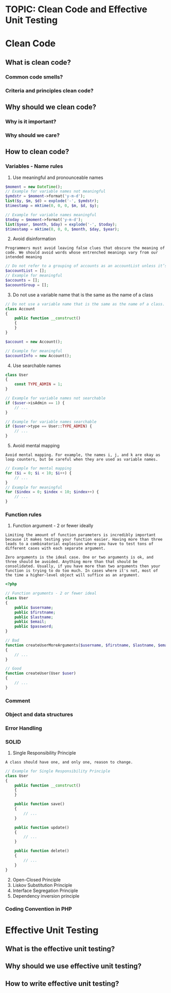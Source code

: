 # **TOPIC: Clean Code and Effective Unit Testing**

# **Clean Code**
## **What is clean code?**
### Common code smells?
### Criteria and principles clean code?
## **Why should we clean code?**
### Why is it important?
### Why should we care?
## **How to clean code?**
### Variables - Name rules
1. Use meaningful and pronounceable names

```php
$moment = new DateTime();
// Example for variable names not meaningful
$ymdstr = $moment->format('y-m-d');
list($y, $m, $d) = explode('-', $ymdstr);
$timestamp = mktime(0, 0, 0, $m, $d, $y);

// Example for variable names meaningful
$today = $moment->format('y-m-d');
list($year, $month, $day) = explode('-', $today);
$timestamp = mktime(0, 0, 0, $month, $day, $year);
```
2. Avoid disinformation

```Programmers must avoid leaving false clues that obscure the meaning of code. We should avoid words whose entrenched meanings vary from our intended meaning```

```php
// Do not refer to a grouping of accounts as an accountList unless it’s actually a List.
$accountList = []; 
// Example for meaningful
$accounts = [];
$acoountGroup = [];
```
3. Do not use a variable name that is the same as the name of a class
```php
// Do not use a variable name that is the same as the name of a class.
class Account
{
    public function __construct()
    {
    }
}

$account = new Account();

// Example for meaningful
$accountInfo = new Account();
```
4. Use searchable names
```php
class User
{
    const TYPE_ADMIN = 1;
}

// Example for variable names not searchable
if ($user->isAdmin == 1) {
    // ...
}

// Example for variable names searchable
if ($user->type == User::TYPE_ADMIN) {
    // ...
}
```
5. Avoid mental mapping

```Avoid mental mapping. For example, the names i, j, and k are okay as loop counters, but be careful when they are used as variable names.```
```php
// Example for mental mapping
for ($i = 0; $i < 10; $i++) {
    // ...
}
// Example for meaningful
for ($index = 0; $index < 10; $index++) {
    // ...
}
```
### Function rules
1. Function argument - 2 or fewer ideally

`Limiting the amount of function parameters is incredibly important because it makes testing your function easier. Having more than three leads to a combinatorial explosion where you have to test tons of different cases with each separate argument.`

`Zero arguments is the ideal case. One or two arguments is ok, and three should be avoided. Anything more than that should be consolidated. Usually, if you have more than two arguments then your function is trying to do too much. In cases where it's not, most of the time a higher-level object will suffice as an argument.`

```php
<?php

// Function arguments - 2 or fewer ideal
class User
{
    public $username;
    public $firstname;
    public $lastname;
    public $email;
    public $password;
}

// Bad
function createUserMoreArguments($username, $firstname, $lastname, $email, $password)
{
    // ...
}

// Good
function createUser(User $user)
{
    // ...
}
```
### Comment
### Object and data structures
### Error Handling
### SOLID
1. Single Responsibility Principle

```A class should have one, and only one, reason to change.```
```php
// Example for Single Responsibility Principle
class User
{
    public function __construct()
    {
    }

    public function save()
    {
        // ...
    }

    public function update()
    {
        // ...
    }

    public function delete()
    {
        // ...
    }
}

```

2. Open-Closed Principle
3. Liskov Substitution Principle
4. Interface Segregation Principle
5. Dependency inversion principle
### Coding Convention in PHP
# **Effective Unit Testing**
## **What is the effective unit testing?**
## **Why should we use effective unit testing?**
## **How to write effective unit testing?**